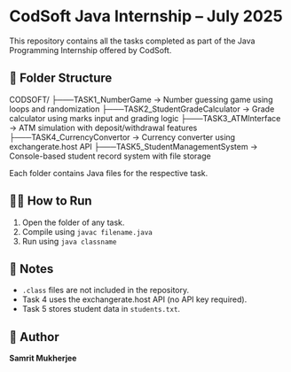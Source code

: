 # CodSoft Java Internship – July 2025

This repository contains all the tasks completed as part of the Java Programming Internship offered by CodSoft.

## 📁 Folder Structure

CODSOFT/
├───TASK1_NumberGame → Number guessing game using loops and randomization
├───TASK2_StudentGradeCalculator → Grade calculator using marks input and grading logic
├───TASK3_ATMInterface → ATM simulation with deposit/withdrawal features
├───TASK4_CurrencyConvertor → Currency converter using exchangerate.host API
├───TASK5_StudentManagementSystem → Console-based student record system with file storage

Each folder contains Java files for the respective task.

## 👨‍💻 How to Run

1. Open the folder of any task.
2. Compile using `javac filename.java`
3. Run using `java classname`

## 📝 Notes

- `.class` files are not included in the repository.
- Task 4 uses the exchangerate.host API (no API key required).
- Task 5 stores student data in `students.txt`.

## 🔗 Author
**Samrit Mukherjee**
